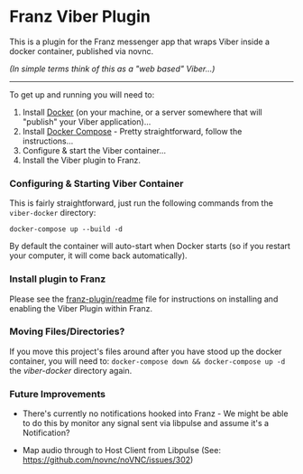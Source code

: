 # Franz Viber Plugin

This is a plugin for the Franz messenger app that wraps Viber inside a docker container, published via novnc.

_(In simple terms think of this as a "web based" Viber...)_

-------------------

To get up and running you will need to:

 1. Install [Docker](https://www.docker.com/) (on your machine, or a server somewhere that will "publish" your Viber application)...
 2. Install [Docker Compose](https://docs.docker.com/compose/install/) - Pretty straightforward, follow the instructions...
 3. Configure & start the Viber container...
 4. Install the Viber plugin to Franz.

### Configuring & Starting Viber Container

This is fairly straightforward, just run the following commands from the `viber-docker` directory:

```
docker-compose up --build -d
```

By default the container will auto-start when Docker starts (so if you restart your computer, it will come back automatically).

### Install plugin to Franz

Please see the [franz-plugin/readme](franz-plugin/readme.md) file for instructions on installing and enabling the Viber Plugin within Franz.

### Moving Files/Directories?

If you move this project's files around after you have stood up the docker container, you will need to: `docker-compose down && docker-compose up -d` the _viber-docker_ directory again.

### Future Improvements
- There's currently no notifications hooked into Franz - We might be able to do this by monitor any signal sent via libpulse and assume it's a Notification? 

- Map audio through to Host Client from Libpulse (See: https://github.com/novnc/noVNC/issues/302)